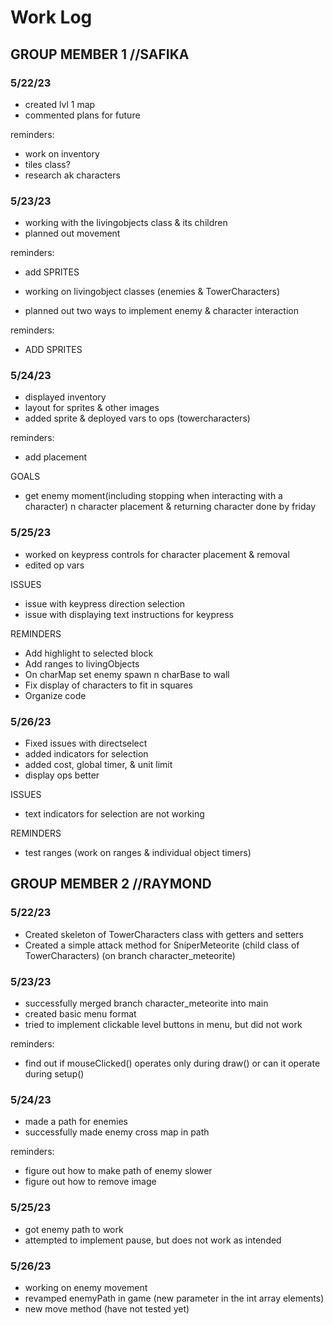 # Work Log

## GROUP MEMBER 1 //SAFIKA

### 5/22/23

- created lvl 1 map
- commented plans for future

reminders:
- work on inventory
- tiles class?
- research ak characters

### 5/23/23

- working with the livingobjects class & its children
- planned out movement

reminders:
- add SPRITES

- working on livingobject classes (enemies & TowerCharacters)
- planned out two ways to implement enemy & character interaction

reminders:
- ADD SPRITES

### 5/24/23

- displayed inventory
- layout for sprites & other images
- added sprite & deployed vars to ops (towercharacters)

reminders:
- add placement

GOALS
- get enemy moment(including stopping when interacting with a character) n character placement & returning character done by friday

### 5/25/23

- worked on keypress controls for character placement & removal
- edited op vars

ISSUES
- issue with keypress direction selection
- issue with displaying text instructions for keypress

REMINDERS
- Add highlight to selected block
- Add ranges to livingObjects
- On charMap set enemy spawn n charBase to wall
- Fix display of characters to fit in squares
- Organize code

### 5/26/23
- Fixed issues with directselect
- added indicators for selection
- added cost, global timer, & unit limit 
- display ops better

ISSUES
- text indicators for selection are not working

REMINDERS
- test ranges (work on ranges & individual object timers)


## GROUP MEMBER 2 //RAYMOND

### 5/22/23

- Created skeleton of TowerCharacters class with getters and setters
- Created a simple attack method for SniperMeteorite (child class of TowerCharacters) (on branch character_meteorite)

### 5/23/23

- successfully merged branch character_meteorite into main
- created basic menu format
- tried to implement clickable level buttons in menu, but did not work

reminders:
- find out if mouseClicked() operates only during draw() or can it operate during setup()

### 5/24/23

- made a path for enemies
- successfully made enemy cross map in path

reminders:
- figure out how to make path of enemy slower
- figure out how to remove image

### 5/25/23

- got enemy path to work
- attempted to implement pause, but does not work as intended

### 5/26/23

- working on enemy movement
- revamped enemyPath in game (new parameter in the int array elements)
- new move method (have not tested yet)
